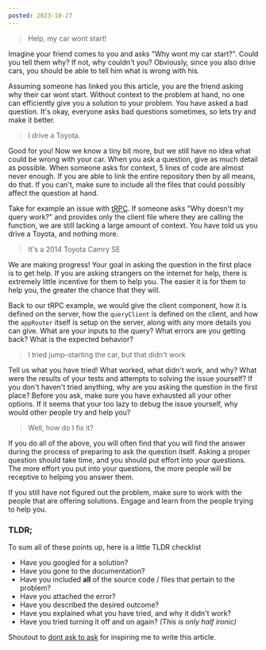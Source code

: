 ```yaml
---
posted: 2023-10-27
---
```


> Help, my car wont start!

Imagine your friend comes to you and asks "Why wont my car start?". Could you tell them why?
If not, why couldn't you? Obviously, since you also drive cars, you should be able to tell
him what is wrong with his.

Assuming someone has linked you this article, you are the friend asking why their car wont
start. Without context to the problem at hand, no one can efficiently give you a solution
to your problem. You have asked a bad question. It's okay, everyone asks bad questions sometimes,
so lets try and make it better.

> I drive a Toyota.

Good for you! Now we know a tiny bit more, but we still have no idea what could be wrong with your car.
When you ask a question, give as much detail as possible. When someone asks for context, 5 lines of code
are almost never enough. If you are able to link the entire repository then by all means, do that.
If you can't, make sure to include all the files that could possibly affect the question at hand.

Take for example an issue with [tRPC](https://trpc.io). If someone asks "Why doesn't my query work?" and provides
only the client file where they are calling the function, we are still lacking a large amount of context. You
have told us you drive a Toyota, and nothing more.

> It's a 2014 Toyota Camry SE

We are making progress! Your goal in asking the question in the first place is to get help. If you are asking
strangers on the internet for help, there is extremely little incentive for them to help you. The easier it is
for them to help you, the greater the chance that they will.

Back to our tRPC example, we would give the client component, how it is defined on the server, how the `queryClient`
is defined on the client, and how the `appRouter` itself is setup on the server, along with any more details you
can give. What are your inputs to the query? What errors are you getting back? What is the expected behavior?

> I tried jump-starting the car, but that didn't work

Tell us what you have tried! What worked, what didn't work, and why? What were the results of your tests and
attempts to solving the issue yourself? If you don't haven't tried anything, why are you asking the question in the
first place? Before you ask, make sure you have exhausted all your other options. If it seems that your too lazy to debug
the issue yourself, why would other people try and help you?

> Well, how do I fix it?

If you do all of the above, you will often find that you will find the answer during the process of preparing to ask the
question itself. Asking a proper question should take time, and you should put effort into your questions.
The more effort you put into your questions, the more people will be receptive to helping you answer them.

If you still have not figured out the problem, make sure to work with the people that are offering solutions.
Engage and learn from the people trying to help you.

### TLDR;

To sum all of these points up, here is a little TLDR checklist

- Have you googled for a solution?
- Have you gone to the documentation?
- Have you included **all** of the source code / files that pertain to the problem?
- Have you attached the error?
- Have you described the desired outcome?
- Have you explained what you have tried, and why it didn't work?
- Have you tried turning it off and on again? _(This is only half ironic)_

Shoutout to [dont ask to ask](https://dontasktoask.com) for inspiring me to write this article.
